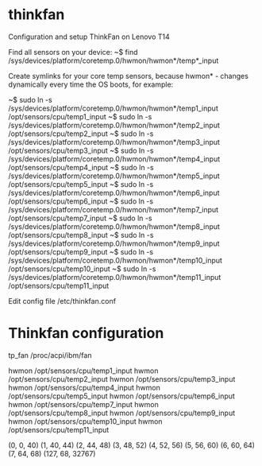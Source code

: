 # thinkfan
Configuration and setup ThinkFan on Lenovo T14

Find all sensors on your device:
~$ find /sys/devices/platform/coretemp.0/hwmon/hwmon*/temp*_input


Create symlinks for your core temp sensors, because hwmon* - changes dynamically every time the OS boots, for example:

~$ sudo ln -s /sys/devices/platform/coretemp.0/hwmon/hwmon*/temp1_input /opt/sensors/cpu/temp1_input
~$ sudo ln -s /sys/devices/platform/coretemp.0/hwmon/hwmon*/temp2_input /opt/sensors/cpu/temp2_input
~$ sudo ln -s /sys/devices/platform/coretemp.0/hwmon/hwmon*/temp3_input /opt/sensors/cpu/temp3_input
~$ sudo ln -s /sys/devices/platform/coretemp.0/hwmon/hwmon*/temp4_input /opt/sensors/cpu/temp4_input
~$ sudo ln -s /sys/devices/platform/coretemp.0/hwmon/hwmon*/temp5_input /opt/sensors/cpu/temp5_input
~$ sudo ln -s /sys/devices/platform/coretemp.0/hwmon/hwmon*/temp6_input /opt/sensors/cpu/temp6_input
~$ sudo ln -s /sys/devices/platform/coretemp.0/hwmon/hwmon*/temp7_input /opt/sensors/cpu/temp7_input
~$ sudo ln -s /sys/devices/platform/coretemp.0/hwmon/hwmon*/temp8_input /opt/sensors/cpu/temp8_input
~$ sudo ln -s /sys/devices/platform/coretemp.0/hwmon/hwmon*/temp9_input /opt/sensors/cpu/temp9_input
~$ sudo ln -s /sys/devices/platform/coretemp.0/hwmon/hwmon*/temp10_input /opt/sensors/cpu/temp10_input
~$ sudo ln -s /sys/devices/platform/coretemp.0/hwmon/hwmon*/temp11_input /opt/sensors/cpu/temp11_input

Edit config file /etc/thinkfan.conf

# Thinkfan configuration
tp_fan /proc/acpi/ibm/fan

hwmon /opt/sensors/cpu/temp1_input
hwmon /opt/sensors/cpu/temp2_input
hwmon /opt/sensors/cpu/temp3_input
hwmon /opt/sensors/cpu/temp4_input
hwmon /opt/sensors/cpu/temp5_input
hwmon /opt/sensors/cpu/temp6_input
hwmon /opt/sensors/cpu/temp7_input
hwmon /opt/sensors/cpu/temp8_input
hwmon /opt/sensors/cpu/temp9_input
hwmon /opt/sensors/cpu/temp10_input
hwmon /opt/sensors/cpu/temp11_input

(0, 0, 40)
(1, 40, 44)
(2, 44, 48)
(3, 48, 52)
(4, 52, 56)
(5, 56, 60)
(6, 60, 64)
(7, 64, 68)
(127, 68, 32767)
